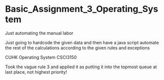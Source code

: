 # Basic_Assignment_3_Operating_System
Just automating the manual labor

Just going to hardcode the given data and then have a java script automate the rest of the calculations according to the given rules and exceptions

CUHK Operating System CSCI3150

Took the vague rule 3 and applied it as putting it into the topmost queue at last place, not highest priority!